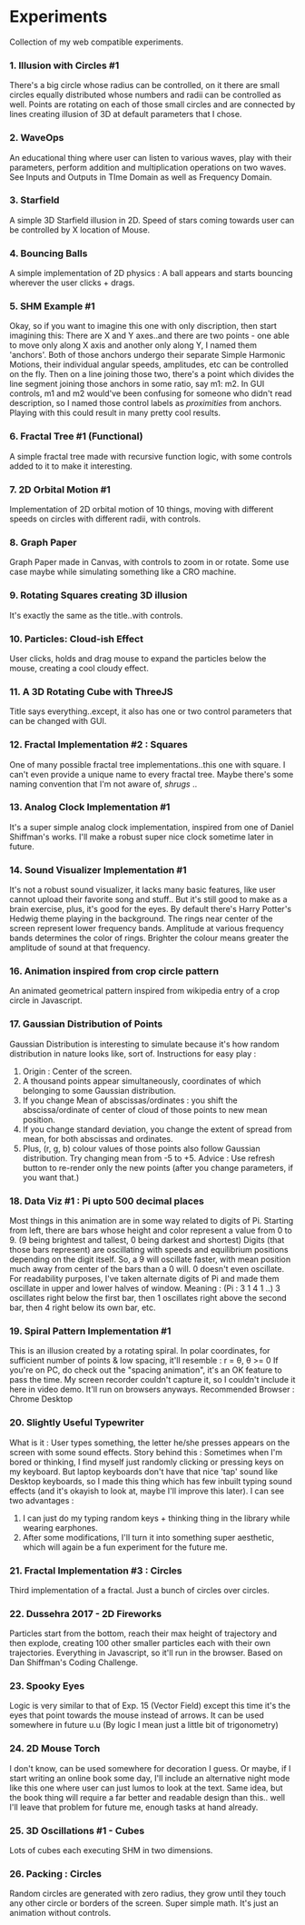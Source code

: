 # Experiments
Collection of my web compatible experiments.

### 1. Illusion with Circles #1
There's a big circle whose radius can be controlled, on it there are small circles equally distributed whose numbers and radii can be controlled as well. 
Points are rotating on each of those small circles and are connected by lines creating illusion of 3D at default parameters that I chose.

### 2. WaveOps
An educational thing where user can listen to various waves, play with their parameters, perform addition and multiplication operations on two waves.
See Inputs and Outputs in TIme Domain as well as Frequency Domain. 

### 3. Starfield
A simple 3D Starfield illusion in 2D. Speed of stars coming towards user can be controlled by X location of Mouse.

### 4. Bouncing Balls
A simple implementation of 2D physics : A ball appears and starts bouncing wherever the user clicks + drags.

### 5. SHM Example #1
Okay, so if you want to imagine this one with only discription, then start imagining this:
There are X and Y axes..and there are two points - one able to move only along X axis and another only along Y, I named them 'anchors'.
Both of those anchors undergo their separate Simple Harmonic Motions, their individual angular speeds, amplitudes, etc can be controlled on the fly.
Then on a line joining those two, there's a point which divides the line segment joining those anchors in some ratio, say m1: m2.
In GUI controls, m1 and m2 would've been confusing for someone who didn't read description, so I named those control labels as *proximities* from anchors. Playing with this could result in many pretty cool results. 

### 6. Fractal Tree #1 (Functional)
A simple fractal tree made with recursive function logic, with some controls added to it to make it interesting. 

### 7. 2D Orbital Motion #1
Implementation of 2D orbital motion of 10 things, moving with different speeds on circles with different radii, with controls.

### 8. Graph Paper
Graph Paper made in Canvas, with controls to zoom in or rotate. Some use case maybe while simulating something like a CRO machine.

### 9. Rotating Squares creating 3D illusion
It's exactly the same as the title..with controls. 

### 10. Particles: Cloud-ish Effect
User clicks, holds and drag mouse to expand the particles below the mouse, creating a cool cloudy effect.

### 11. A 3D Rotating Cube with ThreeJS
Title says everything..except, it also has one or two control parameters that can be changed with GUI. 

### 12. Fractal Implementation #2 : Squares
One of many possible fractal tree implementations..this one with square. I can't even provide a unique name to every fractal tree. Maybe there's some naming convention that I'm not aware of, *shrugs* ..

### 13. Analog Clock Implementation #1
It's a super simple analog clock implementation, inspired from one of Daniel Shiffman's works. I'll make a robust super nice clock sometime later in future.

### 14. Sound Visualizer Implementation #1
It's not a robust sound visualizer, it lacks many basic features, like user cannot upload their favorite song and stuff.. But it's still good to make as a brain exercise, plus, it's good for the eyes. By default there's Harry Potter's Hedwig theme playing in the background. The rings near center of the screen represent lower frequency bands.
Amplitude at various frequency bands determines the color of rings. Brighter the colour means greater the amplitude of sound at that frequency.

### 16. Animation inspired from crop circle pattern
An animated geometrical pattern inspired from wikipedia entry of a crop circle in Javascript.

### 17. Gaussian Distribution of Points
Gaussian Distribution is interesting to simulate because it's how random distribution in nature looks like, sort of.
Instructions for easy play :
1. Origin : Center of the screen.
2. A thousand points appear simultaneously, coordinates of which belonging to some Gaussian distribution.
3. If you change Mean of abscissas/ordinates : you shift the abscissa/ordinate of center of cloud of those points to new mean position.
4. If you change standard deviation, you change the extent of spread from mean, for both abscissas and ordinates.
5. Plus, (r, g, b) colour values of those points also follow Gaussian distribution. Try changing mean from -5 to +5.
Advice : Use refresh button to re-render only the new points (after you change parameters, if you want that.)

### 18. Data Viz #1 : Pi upto 500 decimal places
Most things in this animation are in some way related to digits of Pi.
Starting from left, there are bars whose height and color represent a value from 0 to 9. (9 being brightest and tallest, 0 being darkest and shortest)
Digits (that those bars represent) are oscillating with speeds and equilibrium positions depending on the digit itself. So, a 9 will oscillate faster, with mean position much away from center of the bars than a 0 will. 0 doesn't even oscillate.
For readability purposes, I've taken alternate digits of Pi and made them oscillate in upper and lower halves of window. Meaning : (Pi : 3 1 4 1 ..)
3 oscillates right below the first bar, then 1 oscillates right above the second bar, then 4 right below its own bar, etc.

### 19. Spiral Pattern Implementation #1
This is an illusion created by a rotating spiral. In polar coordinates, for sufficient number of points & low spacing, it'll resemble :
r = θ, θ >= 0
If you're on PC, do check out the "spacing animation", it's an OK feature to pass the time. My screen recorder couldn't capture it, so I couldn't include it here in video demo. It'll run on browsers anyways.
Recommended Browser : Chrome Desktop

### 20. Slightly Useful Typewriter
What is it : User types something, the letter he/she presses appears on the screen with some sound effects.
Story behind this :
Sometimes when I'm bored or thinking, I find myself just randomly clicking or pressing keys on my keyboard. But laptop keyboards don't have that nice 'tap' sound like Desktop keyboards, so I made this thing which has few inbuilt typing sound effects (and it's okayish to look at, maybe I'll improve this later).
I can see two advantages :
1. I can just do my typing random keys + thinking thing in the library while wearing earphones.
2. After some modifications, I'll turn it into something super aesthetic, which will again be a fun experiment for the future me.

### 21. Fractal Implementation #3 : Circles
Third implementation of a fractal. Just a bunch of circles over circles.

### 22. Dussehra 2017 - 2D Fireworks
Particles start from the bottom, reach their max height of trajectory and then explode, creating 100 other smaller particles each with their own trajectories. Everything in Javascript, so it'll run in the browser. Based on Dan Shiffman's Coding Challenge.

### 23. Spooky Eyes
Logic is very similar to that of Exp. 15 (Vector Field) except this time it's the eyes that point towards the mouse instead of arrows. It can be used somewhere in future u.u
(By logic I mean just a little bit of trigonometry)

### 24. 2D Mouse Torch
I don't know, can be used somewhere for decoration I guess. Or maybe, if I start writing an online book some day, I'll include an alternative night mode like this one where user can just lumos to look at the text. Same idea, but the book thing will require a far better and readable design than this.. well I'll leave that problem for future me, enough tasks at hand already.

### 25. 3D Oscillations #1 - Cubes
Lots of cubes each executing SHM in two dimensions.

### 26. Packing : Circles 
Random circles are generated with zero radius, they grow until they touch any other circle or borders of the screen. Super simple math. It's just an animation without controls.

